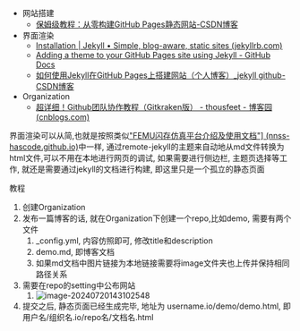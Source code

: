 - 网站搭建
  - [保姆级教程：从零构建GitHub Pages静态网站-CSDN博客](https://blog.csdn.net/qq_20042935/article/details/133920722)
- 界面渲染
  - [Installation | Jekyll • Simple, blog-aware, static sites (jekyllrb.com)](https://jekyllrb.com/docs/installation/)
  - [Adding a theme to your GitHub Pages site using Jekyll - GitHub Docs](https://docs.github.com/en/pages/setting-up-a-github-pages-site-with-jekyll/adding-a-theme-to-your-github-pages-site-using-jekyll)
  - [如何使用Jekyll在GitHub Pages上搭建网站（个人博客）_jekyll github-CSDN博客](https://blog.csdn.net/qq_33919450/article/details/127859193)
- Organization
  - [超详细！Github团队协作教程（Gitkraken版） - thousfeet - 博客园 (cnblogs.com)](https://www.cnblogs.com/thousfeet/p/7840932.html)



界面渲染可以从简,也就是按照类似["FEMU闪存仿真平台介绍及使用文档"\] (nnss-hascode.github.io)](https://nnss-hascode.github.io/FEMU-Doc/FEMU-Doc.html)中一样, 通过remote-jekyll的主题来自动地从md文件转换为html文件,可以不用在本地进行网页的调试, 如果需要进行侧边栏, 主题页选择等工作, 就还是需要通过jekyll的文档进行构建, 即这里只是一个孤立的静态页面





教程

1. 创建Organization
2. 发布一篇博客的话, 就在Organization下创建一个repo,比如demo, 需要有两个文件
   1. _config.yml, 内容仿照即可, 修改title和description
   2. demo.md, 即博客文档
   3. 如果md文档中图片链接为本地链接需要将image文件夹也上传并保持相同路径关系
3. 需要在repo的setting中公布网站
   1. ![image-20240720143102548](https://test4projectwf.oss-cn-hangzhou.aliyuncs.com/imageimage-20240720143102548.png)
4. 提交之后, 静态页面已经生成完毕, 地址为  username.io/demo/demo.html, 即 用户名/组织名.io/repo名/文档名.html  